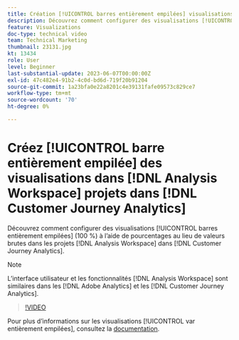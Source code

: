 ```yaml
---
title: Création [!UICONTROL barres entièrement empilées] visualisations dans  [!DNL Analysis Workspace]  projets
description: Découvrez comment configurer des visualisations [!UICONTROL barres entièrement empilées] à l’aide de pourcentages au lieu de valeurs brutes dans les  [!DNL Analysis Workspace]  des projets dans  [!DNL Customer Journey Analytics].
feature: Visualizations
doc-type: technical video
team: Technical Marketing
thumbnail: 23131.jpg
kt: 13434
role: User
level: Beginner
last-substantial-update: 2023-06-07T00:00:00Z
exl-id: 47c482e4-91b2-4c0d-bd6d-719f20b91204
source-git-commit: 1a23bfa0e22a8201c4e39131fafe09573c829ce7
workflow-type: tm+mt
source-wordcount: '70'
ht-degree: 0%

---
```


# Créez [!UICONTROL barre entièrement empilée] des visualisations dans [!DNL Analysis Workspace] projets dans [!DNL Customer Journey Analytics]

Découvrez comment configurer des visualisations [!UICONTROL barres entièrement empilées] (100 %) à l’aide de pourcentages au lieu de valeurs brutes dans les projets [!DNL Analysis Workspace] dans [!DNL Customer Journey Analytics].

>[!NOTE]
>
>L’interface utilisateur et les fonctionnalités [!DNL Analysis Workspace] sont similaires dans les [!DNL Adobe Analytics] et les [!DNL Customer Journey Analytics].

>[!VIDEO](https://video.tv.adobe.com/v/23131/?quality=12&learn=on)

Pour plus d’informations sur les visualisations [!UICONTROL var entièrement empilées], consultez la [documentation](https://experienceleague.adobe.com/docs/analytics-platform/using/cja-workspace/visualizations/bar.html?lang=fr).
